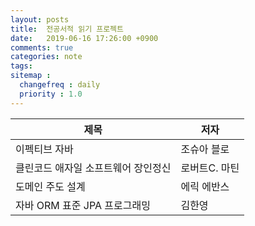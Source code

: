 ```yaml
---
layout: posts
title:  전공서적 읽기 프로젝트
date:   2019-06-16 17:26:00 +0900
comments: true
categories: note
tags:
sitemap :
  changefreq : daily
  priority : 1.0
---
```


제목 | 저자 
--- | --- 
이펙티브 자바 |  조슈아 블로 
클린코드 애자일 소프트웨어 장인정신 | 로버트C. 마틴 
도메인 주도 설계 | 에릭 에반스 
자바 ORM 표준 JPA 프로그래밍 | 김한영 
